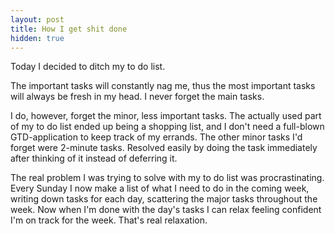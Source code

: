 ```yaml
---
layout: post
title: How I get shit done
hidden: true
---
```


Today I decided to ditch my to do list.


The important tasks will constantly nag me, thus the most important tasks will always be fresh in my head. I never forget the main tasks.


I do, however, forget the minor, less important tasks. The actually used part of my to do list ended up being a shopping list, and I don't need a full-blown GTD-application to keep track of my errands. The other minor tasks I'd forget were 2-minute tasks. Resolved easily by doing the task immediately after thinking of it instead of deferring it.


The real problem I was trying to solve with my to do list was procrastinating. Every Sunday I now make a list of what I need to do in the coming week, writing down tasks for each day, scattering the major tasks throughout the week. Now when I'm done with the day's tasks I can relax feeling confident I'm on track for the week. That's real relaxation.
